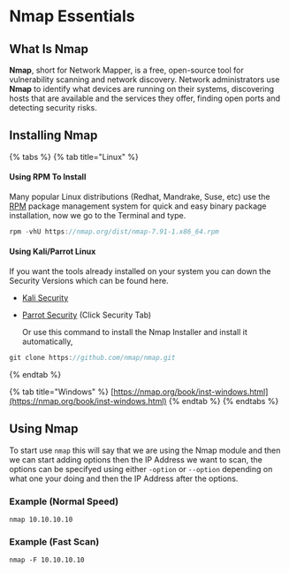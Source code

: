 # Nmap Essentials

## What Is Nmap

**Nmap**, short for Network Mapper, is a free, open-source tool for vulnerability scanning and network discovery. Network administrators use **Nmap** to identify what devices are running on their systems, discovering hosts that are available and the services they offer, finding open ports and detecting security risks.

## Installing Nmap

{% tabs %}
{% tab title="Linux" %}
#### Using RPM To Install

Many popular Linux distributions \(Redhat, Mandrake, Suse, etc\) use the [RPM](http://www.rpm.org/) package management system for quick and easy binary package installation, now we go to the Terminal and type.

```javascript
rpm -vhU https://nmap.org/dist/nmap-7.91-1.x86_64.rpm
```

#### Using Kali/Parrot Linux

If you want the tools already installed on your system you can down the Security Versions which can be found here.

* [Kali Security](https://www.kali.org/downloads/)  
* [Parrot Security](https://www.parrotsec.org/download/) \(Click Security Tab\)  

  Or use this command to install the Nmap Installer and install it automatically,

```javascript
git clone https://github.com/nmap/nmap.git
```
{% endtab %}

{% tab title="Windows" %}
[https://nmap.org/book/inst-windows.html](https://nmap.org/book/inst-windows.html)
{% endtab %}
{% endtabs %}

## Using Nmap

To start use `nmap` this will say that we are using the Nmap module and then we can start adding options then the IP Address we want to scan, the options can be specifyed using either `-option` or `--option` depending on what one your doing and then the IP Address after the options.

### Example \(Normal Speed\)

```text
nmap 10.10.10.10
```

### Example \(Fast Scan\)

```text
nmap -F 10.10.10.10
```


